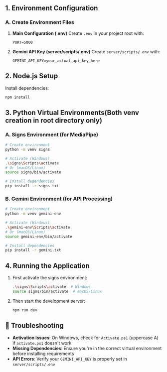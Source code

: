 
## 1. Environment Configuration

### A. Create Environment Files

1. **Main Configuration (.env)**
   Create `.env` in your project root with:
   ```env
   PORT=5000
   ```

2. **Gemini API Key (server/scripts/.env)**
   Create `server/scripts/.env` with:
   ```env
   GEMINI_API_KEY=your_actual_api_key_here
   ```

## 2. Node.js Setup

Install dependencies:
```bash
npm install
```

## 3. Python Virtual Environments(Both venv creation in root directory only)

### A. Signs Environment (for MediaPipe)
```bash
# Create environment
python -m venv signs

# Activate (Windows)
.\signs\Scripts\activate
# Or (macOS/Linux)
source signs/bin/activate

# Install dependencies
pip install -r signs.txt
```

### B. Gemini Environment (for API Processing)
```bash
# Create environment
python -m venv gemini-env

# Activate (Windows)
.\gemini-env\Scripts\activate
# Or (macOS/Linux)
source gemini-env/bin/activate

# Install dependencies
pip install -r gemini.txt
```

## 4. Running the Application

1. First activate the signs environment:
   ```bash
   .\signs\Scripts\activate  # Windows
   source signs/bin/activate  # macOS/Linux
   ```

2. Then start the development server:
   ```bash
   npm run dev
   ```

## 🔧 Troubleshooting

- **Activation Issues**: On Windows, check for `Activate.ps1` (uppercase A) if `activate.ps1` doesn't work
- **Missing Dependencies**: Ensure you're in the correct virtual environment before installing requirements
- **API Errors**: Verify your `GEMINI_API_KEY` is properly set in `server/scripts/.env`
